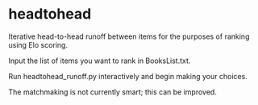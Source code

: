 # headtohead
 Iterative head-to-head runoff between items for the purposes of ranking using Elo scoring.

Input the list of items you want to rank in BooksList.txt.

Run headtohead_runoff.py interactively and begin making your choices.

The matchmaking is not currently smart; this can be improved.